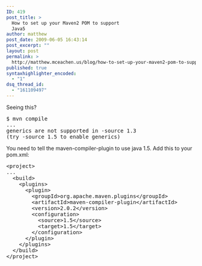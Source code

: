 ```yaml
---
ID: 419
post_title: >
  How to set up your Maven2 POM to support
  Java5
author: matthew
post_date: 2009-06-05 16:43:14
post_excerpt: ""
layout: post
permalink: >
  http://matthew.mceachen.us/blog/how-to-set-up-your-maven2-pom-to-support-java5-419.html
published: true
syntaxhighlighter_encoded:
  - "1"
dsq_thread_id:
  - "161109497"
---
```

Seeing this?
<pre class="lang:bash highlight:3,4 decode:1 " >
$ mvn compile
...
generics are not supported in -source 1.3
(try -source 1.5 to enable generics)
</pre>

You need to tell the maven-compiler-plugin to use java 1.5. Add this to your pom.xml:

<pre class="lang:xml decode:1 " >
&lt;project&gt;
...
  &lt;build&gt;
    &lt;plugins&gt;
      &lt;plugin&gt;
        &lt;groupId&gt;org.apache.maven.plugins&lt;/groupId&gt;
        &lt;artifactId&gt;maven-compiler-plugin&lt;/artifactId&gt;
        &lt;version&gt;2.0.2&lt;/version&gt;
        &lt;configuration&gt;
          &lt;source&gt;1.5&lt;/source&gt;
          &lt;target&gt;1.5&lt;/target&gt;
        &lt;/configuration&gt;
      &lt;/plugin&gt;
    &lt;/plugins&gt;
  &lt;/build&gt;
&lt;/project&gt;
</pre>